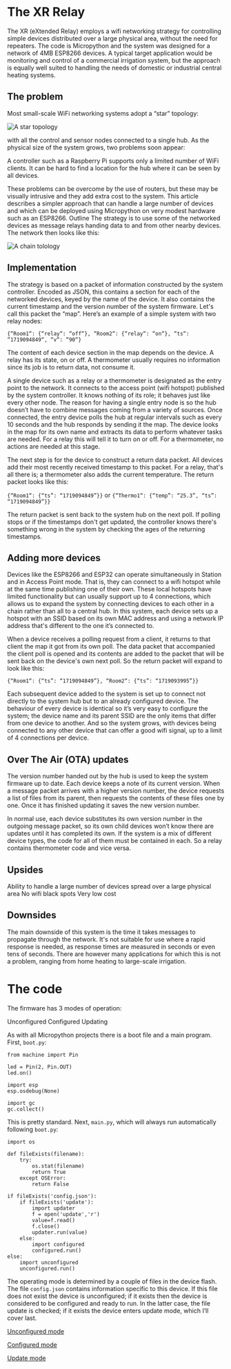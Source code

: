 # The XR Relay
The XR (eXtended Relay) employs a wifi networking strategy for controlling simple devices distributed over a large physical area, without the need for repeaters. The code is Micropython and the system was designed for a network of 4MB ESP8266 devices. A typical target application would be monitoring and control of a commercial irrigation system, but the approach is equally well suited to handling the needs of domestic or industrial central heating systems.
## The problem
Most small-scale WiFi networking systems adopt a “star” topology:

![A star topology](star.png "Star")

with all the control and sensor nodes connected to a single hub. As the physical size of the system grows, two problems soon appear:

A controller such as a Raspberry Pi supports only a limited number of WiFi clients.
It can be hard to find a location for the hub where it can be seen by all devices.

These problems can be overcome by the use of routers, but these may be visually intrusive and they add extra cost to the system. This article describes a simpler approach that can handle a large number of devices and which can be deployed using Micropython on very modest hardware such as an ESP8266.
Outline
The strategy is to use some of the networked devices as message relays handing data to and from other nearby devices. The network then looks like this:

![A chain tolology](chain.png "Chain")

## Implementation
The strategy is based on a packet of information constructed by the system controller. Encoded as JSON, this contains a section for each of the networked devices, keyed by the name of the device. It also contains the current timestamp and the version number of the system firmware. Let's call this packet the “map”. Here’s an example of a simple system with two relay nodes:

`{“Room1“: {“relay“: “off“}, “Room2“: {“relay“: “on“}, “ts“: “1719094849“, “v“: “90“}`

The content of each device section in the map depends on the device. A relay has its state, on or off. A thermometer usually requires no information since its job is to return data, not consume it.

A single device such as a relay or a thermometer is designated as the entry point to the network. It connects to the access point (wifi hotspot) published by the system controller. It knows nothing of its role; it behaves just like every other node. The reason for having a single entry node is so the hub doesn’t have to combine messages coming from a variety of sources. Once connected, the entry device polls the hub at regular intervals such as every 10 seconds and the hub responds by sending it the map. The device looks in the map for its own name and extracts its data to perform whatever tasks are needed. For a relay this will tell it to turn on or off. For a thermometer, no actions are needed at this stage.

The next step is for the device to construct a return data packet. All devices add their most recently received timestamp to this packet. For a relay, that's all there is; a thermometer also adds the current temperature. The return packet looks like this:

`{“Room1“: {“ts”: “1719094849”}}`
or
`{“Thermo1“: {“temp”: “25.3”, “ts”: “1719094849”}}`

The return packet is sent back to the system hub on the next poll. If polling stops or if the timestamps don't get updated, the controller knows there's something wrong in the system by checking the ages of the returning timestamps.
## Adding more devices
Devices like the ESP8266 and ESP32 can operate simultaneously in Station and in Access Point mode. That is, they can connect to a wifi hotspot while at the same time publishing one of their own. These local hotspots have limited functionality but can usually support up to 4 connections, which allows us to expand the system by connecting devices to each other in a chain rather than all to a central hub. In this system, each device sets up a hotspot with an SSID based on its own MAC address and using a network IP address that's different to the one it’s connected to.

When a device receives a polling request from a client, it returns to that client the map it got from its own poll. The data packet that accompanied the client poll is opened and its contents are added to the packet that will be sent back on the device's own next poll. So the return packet will expand to look like this:

`{“Room1“: {“ts”: “1719094849”}, “Room2“: {“ts”: “1719093995”}}`

Each subsequent device added to the system is set up to connect not directly to the system hub but to an already configured device. The behaviour of every device is identical so it’s very easy to configure the system; the device name and its parent SSID are the only items that differ from one device to another. And so the system grows, with devices being connected to any other device that can offer a good wifi signal, up to a limit of 4 connections per device.
## Over The Air (OTA) updates
The version number handed out by the hub is used to keep the system firmware up to date. Each device keeps a note of its current version. When a message packet arrives with a higher version number, the device requests a list of files from its parent, then requests the contents of these files one by one. Once it has finished updating it saves the new version number.

In normal use, each device substitutes its own version number in the outgoing message packet, so its own child devices won’t know there are updates until it has completed its own. If the system is a mix of different device types, the code for all of them must be contained in each. So a relay contains thermometer code and vice versa.
## Upsides
Ability to handle a large number of devices spread over a large physical area
No wifi black spots
Very low cost
## Downsides
The main downside of this system is the time it takes messages to propagate through the network. It's not suitable for use where a rapid response is needed, as response times are measured in seconds or even tens of seconds. There are however many applications for which this is not a problem, ranging from home heating to large-scale irrigation.
# The code
The firmware has 3 modes of operation:

Unconfigured
Configured
Updating

As with all Micropython projects there is a boot file and a main program. First, `boot.py`:
```
from machine import Pin

led = Pin(2, Pin.OUT)
led.on()

import esp
esp.osdebug(None)

import gc
gc.collect()
```
This is pretty standard. Next, `main.py`, which will always run automatically following `boot.py`:
```
import os

def fileExists(filename):
    try:
        os.stat(filename)
        return True
    except OSError:
        return False

if fileExists('config.json'):
    if fileExists('update'):
        import updater
        f = open('update','r')
        value=f.read()
        f.close()
        updater.run(value)
    else:
        import configured
        configured.run()
else:
    import unconfigured
    unconfigured.run()
```
The operating mode is determined by a couple of files in the device flash. The file `config.json` contains information specific to this device. If this file does not exist the device is unconfigured; if it exists then the device is considered to be configured and ready to run. In the latter case, the file update is checked; if it exists the device enters update mode, which I’ll cover last.

[Unconfigured mode](unconfigured.md)

[Configured mode](configured.md)

[Update mode](update.md)

